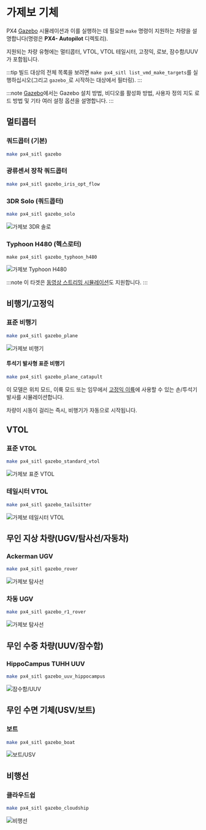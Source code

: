 # 가제보 기체

PX4 [Gazebo](../simulation/gazebo.md) 시뮬레이션과 이를 실행하는 데 필요한 `make` 명령이 지원하는 차량을 설명합니다(명령은 **PX4- Autopilot** 디렉토리).

지원되는 차량 유형에는 멀티콥터, VTOL, VTOL 테일시터, 고정익, 로보, 잠수함/UUV가 포함됩니다.

:::tip
빌드 대상의 전체 목록을 보려면 `make px4_sitl list_vmd_make_targets`를 실행하십시오(그리고 `gazebo_`로 시작하는 대상에서 필터링).
:::

:::note
[Gazebo](../simulation/gazebo.md)에서는 Gazebo 설치 방법, 비디오를 활성화 방법, 사용자 정의 지도 로드 방법 및 기타 여러 설정 옵션을 설명합니다.
:::

## 멀티콥터

<a id="quadrotor"></a>

### 쿼드콥터 (기본)

```sh
make px4_sitl gazebo
```

<a id="quadrotor_optical_flow"></a>

### 광류센서 장착 쿼드콥터

```sh
make px4_sitl gazebo_iris_opt_flow
```

<a id="3dr_solo"></a>

### 3DR Solo (쿼드콥터)

```sh
make px4_sitl gazebo_solo
```

![가제보 3DR 솔로](../../assets/simulation/gazebo/vehicles/solo.png)

<a id="typhoon_h480"></a>

### Typhoon H480 (헥스로터)

```
make px4_sitl gazebo_typhoon_h480
```

![가제보 Typhoon H480](../../assets/simulation/gazebo/vehicles/typhoon.jpg)

:::note
이 타겟은 [동영상 스트리밍 시뮬레이션](../simulation/gazebo.md#video-streaming)도 지원합니다.
:::

<a id="fixed_wing"></a>

## 비행기/고정익

<a id="standard_plane"></a>

### 표준 비행기

```sh
make px4_sitl gazebo_plane
```

![가제보 비행기](../../assets/simulation/gazebo/vehicles/plane.png)

<a id="standard_plane_catapult"></a>

#### 투석기 발사형 표준 비행기

```sh
make px4_sitl gazebo_plane_catapult
```

이 모델은 위치 모드, 이륙 모드 또는 임무에서 [고정익 이륙](../flying/fixed_wing_takeoff.md#fixed-wing-takeoff)에 사용할 수 있는 손/투석기 발사를 시뮬레이션합니다.

차량이 시동이 걸리는 즉시, 비행기가 자동으로 시작됩니다.


## VTOL

<a id="standard_vtol"></a>

### 표준 VTOL

```sh
make px4_sitl gazebo_standard_vtol
```

![가제보 표준 VTOL](../../assets/simulation/gazebo/vehicles/standard_vtol.png)

<a id="tailsitter_vtol"></a>

### 테일시터 VTOL

```sh
make px4_sitl gazebo_tailsitter
```

![가제보 테일시터 VTOL](../../assets/simulation/gazebo/vehicles/tailsitter.png)

<a id="ugv"></a>

## 무인 지상 차량(UGV/탐사선/자동차)

<a id="ugv_ackerman"></a>

### Ackerman UGV

```sh
make px4_sitl gazebo_rover
```

![가제보 탐사선](../../assets/simulation/gazebo/vehicles/rover.png)

<a id="ugv_differential"></a>

### 차동 UGV

```sh
make px4_sitl gazebo_r1_rover
```

![가제보 탐사선](../../assets/simulation/gazebo/vehicles/r1_rover.png)

<a id="uuv"></a>

## 무인 수중 차량(UUV/잠수함)

<a id="uuv_hippocampus"></a>

### HippoCampus TUHH UUV

```sh
make px4_sitl gazebo_uuv_hippocampus
```

![잠수함/UUV](../../assets/simulation/gazebo/vehicles/hippocampus.png)

<a id="usv"></a>

## 무인 수면 기체(USV/보트)

<a id="usv_boat"></a>

### 보트

```sh
make px4_sitl gazebo_boat
```

![보트/USV](../../assets/simulation/gazebo/vehicles/boat.png)

<a id="airship"></a>

## 비행선

<a id="cloudship"></a>

### 클라우드쉽

```sh
make px4_sitl gazebo_cloudship
```

![비행선](../../assets/simulation/gazebo/vehicles/airship.png)

